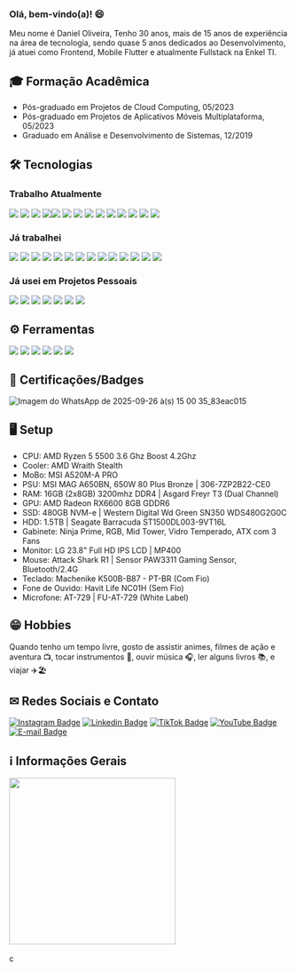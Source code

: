 ### Olá, bem-vindo(a)! :smile:

Meu nome é Daniel Oliveira, Tenho 30 anos, mais de 15 anos de experiência na área de tecnologia, sendo quase 5 anos dedicados ao Desenvolvimento, já atuei como Frontend, Mobile Flutter e atualmente Fullstack na Enkel TI.

## 🎓 Formação Acadêmica

- Pós-graduado em Projetos de Cloud Computing, 05/2023
- Pós-graduado em Projetos de Aplicativos Móveis Multiplataforma, 05/2023
- Graduado em Análise e Desenvolvimento de Sistemas, 12/2019

## 🛠 Tecnologias

### Trabalho Atualmente

<img src="https://img.shields.io/badge/HTML5-E34F26?style=for-the-badge&logo=html5&logoColor=white" /> <img src="https://img.shields.io/badge/CSS-239120?&style=for-the-badge&logo=css3&logoColor=white&color=blue" /> <img src="https://img.shields.io/badge/cssmodules-1D1717?style=for-the-badge&logo=cssmodules&logoColor=white" /> <img src="https://img.shields.io/badge/Tailwind_CSS-38B2AC?style=for-the-badge&logo=tailwind-css&logoColor=white" /><img src="https://img.shields.io/badge/JavaScript-F7DF1E?style=for-the-badge&logo=JavaScript&logoColor=white" /> <img src="https://img.shields.io/badge/TypeScript-007ACC?style=for-the-badge&logo=typescript&logoColor=white" /> <img src="https://img.shields.io/badge/React-20232A?style=for-the-badge&logo=react&logoColor=61DAFB" /> <img src="https://img.shields.io/badge/Next.js-000?logo=nextdotjs&logoColor=fff&style=for-the-badge" /> <img src="https://img.shields.io/badge/Jest-323330?style=for-the-badge&logo=Jest&logoColor=white" /> <img src="https://img.shields.io/badge/axios-000?style=for-the-badge&logo=axios&logoColor=white" />  <img src="https://img.shields.io/badge/node.js-339933?style=for-the-badge&logo=Node.js&logoColor=white" /> <img src="https://img.shields.io/badge/postgresql-4169E1?style=for-the-badge&logo=postgresql&logoColor=white" /> <img src="https://img.shields.io/badge/git-F05032?style=for-the-badge&logo=git&logoColor=white" /> <img src="https://img.shields.io/badge/github-181717?style=for-the-badge&logo=github&logoColor=white" />

### Já trabalhei

<img src="https://img.shields.io/badge/Sass-CC6699?style=for-the-badge&logo=sass&logoColor=white" /> <img src="https://img.shields.io/badge/Bootstrap-563D7C?style=for-the-badge&logo=bootstrap&logoColor=white" /> <img src="https://img.shields.io/badge/less-1D365D?style=for-the-badge&logo=less&logoColor=white" /> <img src="https://img.shields.io/badge/Vue.js-35495E?style=for-the-badge&logo=vue.js&logoColor=4FC08D" /> <img src="https://img.shields.io/badge/Nuxt.js-000?logo=nuxtdotjs&style=for-the-badge" /> <img src="https://img.shields.io/badge/vuetify-1867C0?logo=vuetify&style=for-the-badge" /> <img src="https://img.shields.io/badge/graphql-E10098?style=for-the-badge&logo=graphql&logoColor=white" /> <img src="https://img.shields.io/badge/testing%20library-323330?style=for-the-badge&logo=testing-library&logoColor=red" /> <img src="https://img.shields.io/badge/mysql-4479A1?style=for-the-badge&logo=mysql&logoColor=white" /> <img src="https://img.shields.io/badge/mongodb-47A248?style=for-the-badge&logo=mongodb&logoColor=white" /> <img src="https://img.shields.io/badge/dart-0175C2?style=for-the-badge&logo=dart&logoColor=white" /> <img src="https://img.shields.io/badge/flutter-02569B?style=for-the-badge&logo=flutter&logoColor=white" /> <img src="https://img.shields.io/badge/gitlab-FC6D26?style=for-the-badge&logo=gitlab&logoColor=white" /> <img src="https://img.shields.io/badge/azure_devops-0078D7?style=for-the-badge&logo=azuredevops&logoColor=white" />

### Já usei em Projetos Pessoais

<img src="https://img.shields.io/badge/express.js-339933?style=for-the-badge&logo=express&logoColor=white" /> <img src="https://img.shields.io/badge/Adonis.js-5A45FF?style=for-the-badge&logo=adonisjs&logoColor=white" /> <img src="https://img.shields.io/badge/Prisma-2D3748?style=for-the-badge&logo=prisma&logoColor=white" /> <img src="https://img.shields.io/badge/SQLite-07405E?style=for-the-badge&logo=sqlite&logoColor=white" /> <img src="https://img.shields.io/badge/React_Native-20232A?style=for-the-badge&logo=react&logoColor=61DAFB" />  <img src="https://img.shields.io/badge/expo-000020?style=for-the-badge&logo=expo&logoColor=61DAFB" /> <img src="https://img.shields.io/badge/githubpages-222222?style=for-the-badge&logo=githubpages&logoColor=white" />             

## ⚙ Ferramentas

<img src="https://img.shields.io/badge/vs_code-007ACC?style=for-the-badge&logo=visualstudiocode&logoColor=white" /> <img src="https://img.shields.io/badge/windows_10-0078D6?style=for-the-badge&logo=windows10&logoColor=white" /> <img src="https://img.shields.io/badge/figma-0A222E?style=for-the-badge&logo=figma&logoColor=white" /> <img src="https://img.shields.io/badge/editor_config-17181B?style=for-the-badge&logo=editorconfig&logoColor=white" /> <img src="https://img.shields.io/badge/eslint-4B32C3?style=for-the-badge&logo=eslint&logoColor=white" /> <img src="https://img.shields.io/badge/prettier-F7B93E?style=for-the-badge&logo=prettier&logoColor=white" />

## 🎫 Certificações/Badges

![Imagem do WhatsApp de 2025-09-26 à(s) 15 00 35_83eac015](https://github.com/user-attachments/assets/1dd9c840-4105-4ed7-816d-c6e15b1e5e5d)


## 🖥 Setup

- CPU: AMD Ryzen 5 5500 3.6 Ghz Boost 4.2Ghz
- Cooler: AMD Wraith Stealth
- MoBo: MSI A520M-A PRO
- PSU: MSI MAG A650BN, 650W 80 Plus Bronze | 306-7ZP2B22-CE0
- RAM: 16GB (2x8GB) 3200mhz DDR4 | Asgard Freyr T3  (Dual Channel)
- GPU: AMD Radeon RX6600 8GB GDDR6
- SSD: 480GB NVM-e | Western Digital Wd Green SN350 WDS480G2G0C 
- HDD: 1.5TB | Seagate Barracuda ST1500DL003-9VT16L 
- Gabinete: Ninja Prime, RGB, Mid Tower, Vidro Temperado, ATX com 3 Fans
- Monitor: LG 23.8" Full HD IPS LCD | MP400   
- Mouse: Attack Shark R1 | Sensor PAW3311 Gaming Sensor, Bluetooth/2.4G
- Teclado: Machenike K500B-B87 - PT-BR (Com Fio)
- Fone de Ouvido: Havit Life NC01H  (Sem Fio)
- Microfone: AT-729 | FU-AT-729 (White Label)

## 😁 Hobbies

Quando tenho um tempo livre, gosto de assistir animes, filmes de ação e aventura 📺, tocar instrumentos 🎸, ouvir música 🎧, ler alguns livros 📚, e viajar ✈️🏖️

## ✉ Redes Sociais e Contato

[![Instagram Badge](https://img.shields.io/badge/instagram-E4405F?style=for-the-badge&logo=instagram&logoColor=white)](https://www.instagram.com/danieloliveira_dev/)
[![Linkedin Badge](https://img.shields.io/badge/linkedin-0A66C2?style=for-the-badge&logo=linkedin&logoColor=white)](https://www.linkedin.com/in/danielbarrosdeoliveira/)
[![TikTok Badge](https://img.shields.io/badge/tiktok-293239?style=for-the-badge&logo=tiktok&logoColor=white)](https://www.tiktok.com/@danieloliveira_dev)
[![YouTube Badge](https://img.shields.io/badge/youtube-FF0000?style=for-the-badge&logo=youtube&logoColor=white)](https://www.youtube.com/@danieloliveira_dev)
[![E-mail Badge](https://img.shields.io/static/v1?label=email&message=danielbarrosdeoliveira@outlook.com&color=blue&style=for-the-badge)](mailto:danielbarrosdeoliveira@outlook.com)

## ℹ Informações Gerais

<div>
  <img height="300em" src="https://github-readme-stats.vercel.app/api/top-langs/?username=danielbarrosdeoliveira&layout=compact&langs_count=7&theme=dark" />
</div>
<br />
<div height="100px">
  <img height="15px" src="https://viewscount.vercel.app/get/@danielbarrosdeoliveira" alt="contador de visitas no perfil" />
</div>
